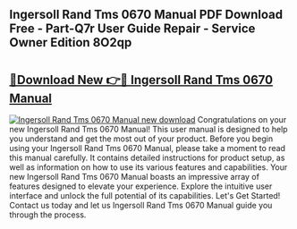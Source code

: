 ## Ingersoll Rand Tms 0670 Manual PDF Download Free - Part-Q7r User Guide Repair - Service Owner Edition 8O2qp

# <h2><a href="http://bc76876.oget.top/?id=Ingersoll+Rand+Tms+0670+Manual">🔗Download New 👉🔴 Ingersoll Rand Tms 0670 Manual</a></h2>

[![Ingersoll Rand Tms 0670 Manual new download](https://i.imgur.com/5g1atiW.png)](http://bc76876.oget.top/?id=Ingersoll+Rand+Tms+0670+Manual)
Congratulations on your new Ingersoll Rand Tms 0670 Manual! This user manual is designed to help you understand and get the most out of your product. Before you begin using your Ingersoll Rand Tms 0670 Manual, please take a moment to read this manual carefully. It contains detailed instructions for product setup, as well as information on how to use its various features and capabilities. Your new Ingersoll Rand Tms 0670 Manual boasts an impressive array of features designed to elevate your experience. Explore the intuitive user interface and unlock the full potential of its capabilities. Let's Get Started! Contact us today and let us Ingersoll Rand Tms 0670 Manual guide you through the process.
